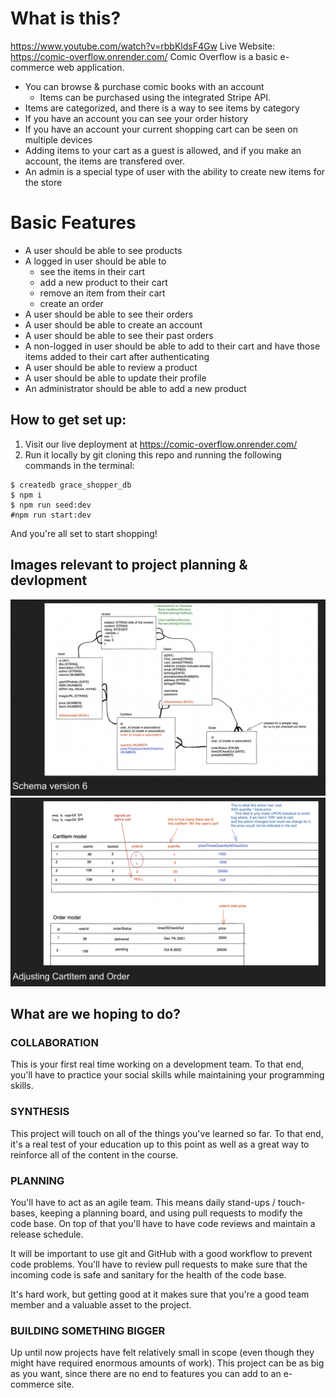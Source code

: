 # What is this?
https://www.youtube.com/watch?v=rbbKldsF4Gw
Live Website: https://comic-overflow.onrender.com/
Comic Overflow is a basic e-commerce web application.

- You can browse & purchase comic books with an account
  - Items can be purchased using the integrated Stripe API.
- Items are categorized, and there is a way to see items by category
- If you have an account you can see your order history
- If you have an account your current shopping cart can be seen on multiple devices
- Adding items to your cart as a guest is allowed, and if you make an account, the items are transfered over.
- An admin is a special type of user with the ability to create new items for the store

# Basic Features

- A user should be able to see products
- A logged in user should be able to
  - see the items in their cart
  - add a new product to their cart
  - remove an item from their cart
  - create an order
- A user should be able to see their orders
- A user should be able to create an account
- A user should be able to see their past orders
- A non-logged in user should be able to add to their cart and have those items added to their cart after authenticating
- A user should be able to review a product
- A user should be able to update their profile
- An administrator should be able to add a new product

## How to get set up:

1. Visit our live deployment at https://comic-overflow.onrender.com/
2. Run it locally by git cloning this repo and running the following commands in the terminal:

```
$ createdb grace_shopper_db
$ npm i
$ npm run seed:dev
#npm run start:dev
```

And you're all set to start shopping!

## Images relevant to project planning & devlopment

![Database schema version 6](excalidraws/schema6.png)
![A closer look at Cart item and order](excalidraws/cartitemOrder.png)

## What are we hoping to do?

### COLLABORATION

This is your first real time working on a development team. To that end, you'll have to practice your social skills while maintaining your programming skills.

### SYNTHESIS

This project will touch on all of the things you've learned so far. To that end, it's a real test of your education up to this point as well as a great way to reinforce all of the content in the course.

### PLANNING

You'll have to act as an agile team. This means daily stand-ups / touch-bases, keeping a planning board, and using pull requests to modify the code base. On top of that you'll have to have code reviews and maintain a release schedule.

It will be important to use git and GitHub with a good workflow to prevent code problems. You'll have to review pull requests to make sure that the incoming code is safe and sanitary for the health of the code base.

It's hard work, but getting good at it makes sure that you're a good team member and a valuable asset to the project.

### BUILDING SOMETHING BIGGER

Up until now projects have felt relatively small in scope (even though they might have required enormous amounts of work). This project can be as big as you want, since there are no end to features you can add to an e-commerce site.

